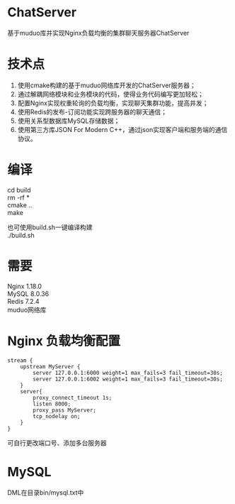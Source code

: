 # ChatServer
基于muduo库并实现Nginx负载均衡的集群聊天服务器ChatServer

# 技术点
1. 使用cmake构建的基于muduo网络库开发的ChatServer服务器；
2. 通过解耦网络模块和业务模块的代码，使得业务代码编写更加轻松；
3. 配置Nginx实现权重轮询的负载均衡，实现聊天集群功能，提高并发；
4. 使用Redis的发布-订阅功能实现跨服务器的聊天通信；
5. 使用关系型数据库MySQL存储数据；
6. 使用第三方库JSON For Modern C++，通过json实现客户端和服务端的通信协议。

# 编译
cd build  
rm -rf *  
cmake ..  
make

也可使用build.sh一键编译构建  
./build.sh

# 需要
Nginx 1.18.0  
MySQL 8.0.36  
Redis 7.2.4   
muduo网络库  

# Nginx 负载均衡配置
```
stream {
    upstream MyServer {
	    server 127.0.0.1:6000 weight=1 max_fails=3 fail_timeout=30s;
	    server 127.0.0.1:6002 weight=1 max_fails=3 fail_timeout=30s;
    }
    server{
	    proxy_connect_timeout 1s;
	    listen 8000;
	    proxy_pass MyServer;
	    tcp_nodelay on;
    }
}
```
可自行更改端口号、添加多台服务器

# MySQL
DML在目录bin/mysql.txt中
